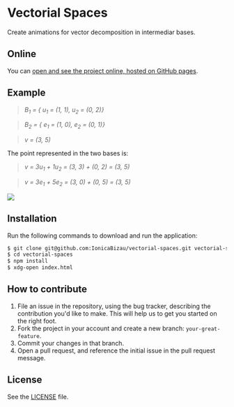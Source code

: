 # Vectorial Spaces
Create animations for vector decomposition in intermediar bases.

## Online
You can [open and see the project online, hosted on GitHub pages](https://github.com/IonicaBizau/vectorial-spaces).

## Example

> *B<sub>1</sub> = { u<sub>1</sub> = (1, 1), u<sub>2</sub> = (0, 2)}*

> *B<sub>2</sub> = { e<sub>1</sub> = (1, 0), e<sub>2</sub> = (0, 1)}*

> *v = (3, 5)*

The point represented in the two bases is:

> *v = 3u<sub>1</sub> + 1u<sub>2</sub> = (3, 3) + (0, 2) = (3, 5)*

> *v = 3e<sub>1</sub> + 5e<sub>2</sub> = (3, 0) + (0, 5) = (3, 5)*

![](http://i.imgur.com/yp6wuBY.png)

## Installation
Run the following commands to download and run the application:

```sh
$ git clone git@github.com:IonicaBizau/vectorial-spaces.git vectorial-spaces
$ cd vectorial-spaces
$ npm install
$ xdg-open index.html
```

## How to contribute

1. File an issue in the repository, using the bug tracker, describing the
   contribution you'd like to make. This will help us to get you started on the
   right foot.
2. Fork the project in your account and create a new branch:
   `your-great-feature`.
3. Commit your changes in that branch.
4. Open a pull request, and reference the initial issue in the pull request
   message.

## License
See the [LICENSE](./LICENSE) file.
